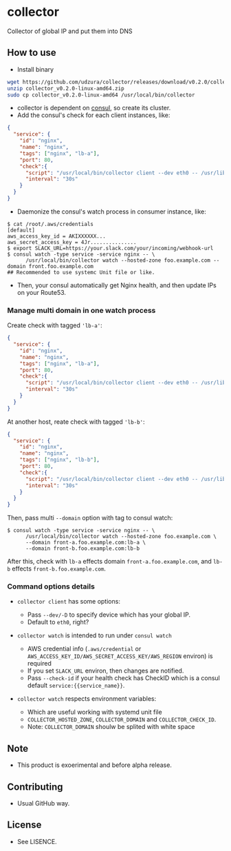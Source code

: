 # collector

Collector of global IP and put them into DNS

## How to use

* Install binary

```bash
wget https://github.com/udzura/collector/releases/download/v0.2.0/collector_v0.2.0-linux-amd64.zip
unzip collector_v0.2.0-linux-amd64.zip
sudo cp collector_v0.2.0-linux-amd64 /usr/local/bin/collector
```

* collector is dependent on [consul](https://www.consul.io/), so create its cluster.
* Add the consul's check for each client instances, like:

```json
{
  "service": {
    "id": "nginx",
    "name": "nginx",
    "tags": ["nginx", "lb-a"],
    "port": 80,
    "check":{
      "script": "/usr/local/bin/collector client --dev eth0 -- /usr/lib64/nagios/plugins/check_http -H localhost",
      "interval": "30s"
    }
  }
}
```

* Daemonize the consul's watch process in consumer instance, like:

```console
$ cat /root/.aws/credentials 
[default]
aws_access_key_id = AKIXXXXXX...
aws_secret_access_key = 4Jr...............
$ export SLACK_URL=https://your.slack.com/your/incoming/webhook-url
$ consul watch -type service -service nginx -- \
      /usr/local/bin/collector watch --hosted-zone foo.example.com --domain front.foo.example.com
## Recommended to use systemc Unit file or like.
```

* Then, your consul automatically get Nginx health, and then update IPs on your Route53.

### Manage multi domain in one watch process

Create check with tagged `'lb-a'`:

```json
{
  "service": {
    "id": "nginx",
    "name": "nginx",
    "tags": ["nginx", "lb-a"],
    "port": 80,
    "check":{
      "script": "/usr/local/bin/collector client --dev eth0 -- /usr/lib64/nagios/plugins/check_http -H localhost",
      "interval": "30s"
    }
  }
}
```

At another host, reate check with tagged `'lb-b'`:

```json
{
  "service": {
    "id": "nginx",
    "name": "nginx",
    "tags": ["nginx", "lb-b"],
    "port": 80,
    "check":{
      "script": "/usr/local/bin/collector client --dev eth0 -- /usr/lib64/nagios/plugins/check_http -H localhost",
      "interval": "30s"
    }
  }
}
```

Then, pass multi `--domain` option with tag to consul watch:

```console
$ consul watch -type service -service nginx -- \
      /usr/local/bin/collector watch --hosted-zone foo.example.com \
      --domain front-a.foo.example.com:lb-a \
      --domain front-b.foo.example.com:lb-b
```

After this, check with `lb-a` effects domain `front-a.foo.example.com`, and `lb-b` effects `front-b.foo.example.com`.

### Command options details

* `collector client` has some options:
  * Pass `--dev/-D` to specify device which has your global IP.
  * Default to `eth0`, right?

* `collector watch` is intended to run under `consul watch`
  * AWS credential info (`.aws/credential` or `AWS_ACCESS_KEY_ID/AWS_SECRET_ACCESS_KEY/AWS_REGION` environ) is required
  * If you set `SLACK_URL` environ, then changes are notified.
  * Pass `--check-id` if your health check has CheckID which is a consul default `service:{{service_name}}`.

* `collector watch` respects environment variables:
  * Which are useful working with systemd unit file
  * `COLLECTOR_HOSTED_ZONE`, `COLLECTOR_DOMAIN` and `COLLECTOR_CHECK_ID`.
  * Note: `COLLECTOR_DOMAIN` shoulw be splited with white space ` `

## Note

* This product is exoerimental and before alpha release.

## Contributing

* Usual GitHub way.

## License

* See LISENCE.
